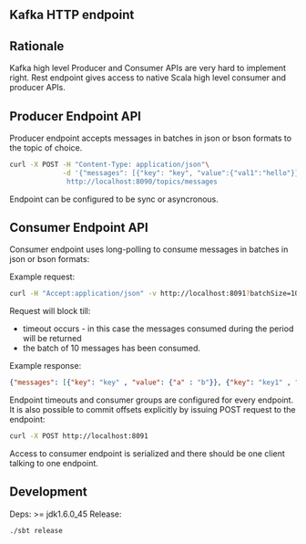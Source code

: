 Kafka HTTP endpoint
-------------------

Rationale
---------
Kafka high level Producer and Consumer APIs are very hard to implement right.
Rest endpoint gives access to native Scala high level consumer and producer APIs.


Producer Endpoint API
----------------------

Producer endpoint accepts messages in batches in json or bson formats to the topic of choice.

```bash
curl -X POST -H "Content-Type: application/json"\
             -d '{"messages": [{"key": "key", "value":{"val1":"hello"}}]}\
              http://localhost:8090/topics/messages
```

Endpoint can be configured to be sync or asyncronous.


Consumer Endpoint API
----------------------

Consumer endpoint uses long-polling to consume messages in batches in json or bson formats:

Example request:

```bash
curl -H "Accept:application/json" -v http://localhost:8091?batchSize=10
```

Request will block till:

* timeout occurs - in this case the messages consumed during the period will be returned
* the batch of 10 messages has been consumed.

Example response:

```json
{"messages": [{"key": "key" , "value": {"a" : "b"}}, {"key": "key1" , "value": {"c" : "d"}}]}
```

Endpoint timeouts and consumer groups are configured for every endpoint. It is also possible to commit offsets
explicitly by issuing POST request to the endpoint:

```bash
curl -X POST http://localhost:8091
```

Access to consumer endpoint is serialized and there should be one client talking to one endpoint.

Development
-----------

Deps: >= jdk1.6.0_45
Release:

```bash
./sbt release
```
